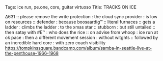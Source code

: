 Tags: ice run, pe.one, core, guitar virtuoso
Title: TRACKS ON ICE
  
∆631 :: please remove the write protection : the cloud sync provider : is low on resources :: defender : because boosaardig™ :: literal furnaces :: gets a ladder : climbs the ladder : to the xmas star :: stubborn : but still untailed :: then satay with #E™ : who does the rice :: on advise from whoop : ice run at ok pace : then a different movement session : without witghts :: followed by an incredible hard core : with zero coach visibility  
<https://tompkinssquare.bandcamp.com/album/samba-in-seattle-live-at-the-penthouse-1966-1968>  
